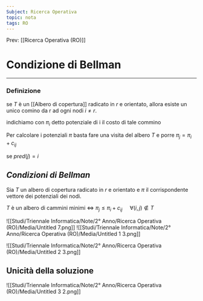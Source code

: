 ```yaml
---
Subject: Ricerca Operativa
topic: nota
tags: RO
---
```


Prev: [[Ricerca Operativa (RO)]]

# Condizione di Bellman
---

### Definizione

se $T$ è un [[Albero di copertura]] radicato in $r$ e orientato, allora esiste un unico comino da r ad ogni nodi $i \not=r$.

indichiamo con $\pi_i$ detto potenziale di i il costo di tale commino

Per calcolare i potenziali $\pi$ basta fare una visita del albero $T$ e porre $\pi_j = \pi_i +c_{ij}$

se $pred(j)=i$

## *Condizioni di Bellman*

Sia $T$ un albero di copertura radicato in $r$ e orientato e $\pi$ il corrispondente vettore dei potenziali dei nodi.

$T$ è un albero di cammini minimi $\iff$ $\pi_j \leq \pi_i +c_{ij} \ \ \ \ \ \forall(i,j) \not\in T$

![[Studi/Triennale Informatica/Note/2° Anno/Ricerca Operativa (RO)/Media/Untitled 7.png]]
![[Studi/Triennale Informatica/Note/2° Anno/Ricerca Operativa (RO)/Media/Untitled 1 3.png]]

![[Studi/Triennale Informatica/Note/2° Anno/Ricerca Operativa (RO)/Media/Untitled 2 3.png]]

## Unicità della soluzione

![[Studi/Triennale Informatica/Note/2° Anno/Ricerca Operativa (RO)/Media/Untitled 3 2.png]]
